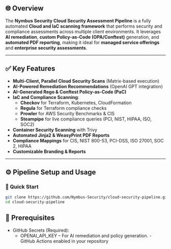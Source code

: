 ## 🌐 Overview

The **Nymbus Security Cloud Security Assessment Pipeline** is a fully automated **Cloud and IaC scanning framework** that performs security and compliance assessments across multiple client environments. It leverages **AI remediation**, **custom Policy-as-Code (OPA/Conftest)** generation, and **automated PDF reporting**, making it ideal for **managed service offerings** and **enterprise security assessments**.

---

## ✅ **Key Features**

- **Multi-Client, Parallel Cloud Security Scans** (Matrix-based execution)
- **AI-Powered Remediation Recommendations** (OpenAI GPT integration)
- **AI-Generated Rego & Conftest Policy-as-Code (PaC)**
- **IaC and Compliance Scanning**:
  - **Checkov** for Terraform, Kubernetes, CloudFormation
  - **Regula** for Terraform compliance checks
  - **Prowler** for AWS Security Benchmarks & CIS
  - **Steampipe** for live compliance queries (PCI, NIST, HIPAA, ISO, SOC2)
- **Container Security Scanning** with Trivy
- **Automated Jinja2 & WeasyPrint PDF Reports**
- **Compliance Mappings** for CIS, NIST 800-53, PCI-DSS, ISO 27001, SOC 2, HIPAA
- **Customizable Branding & Reports**

---

## ⚙️ **Pipeline Setup and Usage**

### 🚀 Quick Start

```bash
git clone https://github.com/Nymbus-Security/cloud-security-pipeline.git
cd cloud-security-pipeline
```

## 🔑 **Prerequisites**
- GitHub Secrets (Required):
    - OPENAI_API_KEY – For AI remediation and policy generation.
-GitHub Actions enabled in your repository
